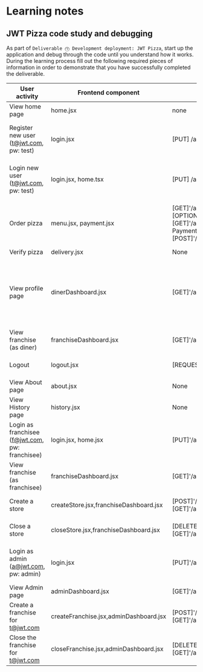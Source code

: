 # Learning notes

## JWT Pizza code study and debugging

As part of `Deliverable ⓵ Development deployment: JWT Pizza`, start up the application and debug through the code until you understand how it works. During the learning process fill out the following required pieces of information in order to demonstrate that you have successfully completed the deliverable.

| User activity                                       | Frontend component | Backend endpoints | Database SQL |
| --------------------------------------------------- | ------------------ | ----------------- | ------------ |
| View home page                                      |   home.jsx         |         none      |    none      |
| Register new user<br/>(t@jwt.com, pw: test)         |login.jsx           |[PUT] /api/auth    |INSERT INTO user (name, email, password) VALUES (?, ?, ?), INSERT INTO userRole (userId, role, objectId) VALUES (?, ?, ?)             |
| Login new user<br/>(t@jwt.com, pw: test)            |login.jsx, home.tsx |[PUT] /api/auth    |SELECT * FROM user WHERE email=?, SELECT * FROM userRole WHERE userId=?,INSERT INTO auth (token, userId) VALUES (?, ?)|
| Order pizza                                         |menu.jsx, payment.jsx        |[GET]'/api/order/menu', [OPTIONS]'/api/franchise',[GET]'/api/franchise' Payment([Options]'/api/order', [POST]'/api/order') |SELECT userId FROM auth WHERE token=?,SELECT * FROM menu, SELECT userId FROM auth WHERE token=?, Payment(SELECT userId FROM auth WHERE token=?)|
| Verify pizza                                        |delivery.jsx        |None               |None          |
| View profile page                                   |dinerDashboard.jsx  |[GET]'/api/order'  |SELECT userId FROM auth WHERE token=?,SELECT id, franchiseId, storeId, date FROM dinerOrder WHERE dinerId=? LIMIT ${offset},${config.db.listPerPage},SELECT id, menuId, description, price FROM orderItem WHERE orderId=?              |
| View franchise<br/>(as diner)                       |franchiseDashboard.jsx|[GET]'/api/franchise/4'                   |SELECT userId FROM auth WHERE token=?              |
| Logout                                              |logout.jsx          |[REQUEST]'/api/auth'[DELETE]'/api/auth'|SELECT userId FROM auth WHERE token=?,DELETE FROM auth WHERE token=?              |
| View About page                                     |about.jsx           |None               |None          |
| View History page                                   |history.jsx         |None               |None          |
| Login as franchisee<br/>(f@jwt.com, pw: franchisee) |login.jsx, home.jsx |[PUT]'/api/auth'   |SELECT * FROM user WHERE email=?, SELECT * FROM userRole WHERE userId=?,INSERT INTO auth (token, userId) VALUES (?, ?)              |
| View franchise<br/>(as franchisee)                  |franchiseDashboard.jsx|[GET]'/api/franchise/3'|SELECT userId FROM auth WHERE token=?|
| Create a store                                      |createStore.jsx,franchiseDashboard.jsx|[POST]'/api/franchise/1/store',[GET]'/api/franchise/3'|SELECT userId FROM auth WHERE token=?,SELECT userId FROM auth WHERE token=?|
| Close a store                                       |closeStore.jsx,franchiseDashboard.jsx|[DELETE]'/api/franchise/1/store/2',[GET]'/api/franchise/3'|SELECT userId FROM auth WHERE token=?,SELECT userId FROM auth WHERE token=?|
| Login as admin<br/>(a@jwt.com, pw: admin)           |login.jsx           |[PUT]'/api/auth'   |SELECT * FROM user WHERE email=?, SELECT * FROM userRole WHERE userId=?,INSERT INTO auth (token, userId) VALUES (?, ?)|
| View Admin page                                     |adminDashboard.jsx  |[GET]'/api/franchise'|SELECT userId FROM auth WHERE token=?|
| Create a franchise for t@jwt.com                    |createFranchise.jsx,adminDashboard.jsx|[POST]'/api/franchise',[GET]'/api/franchise'|SELECT userId FROM auth WHERE token=?,SELECT userId FROM auth WHERE token=?|
| Close the franchise for t@jwt.com                   |closeFranchise.jsx,adminDashboard.jsx|[DELETE]'/api/franchise/2',[GET]'/api/franchise'|SELECT userId FROM auth WHERE token=?,SELECT userId FROM auth WHERE token=?|
